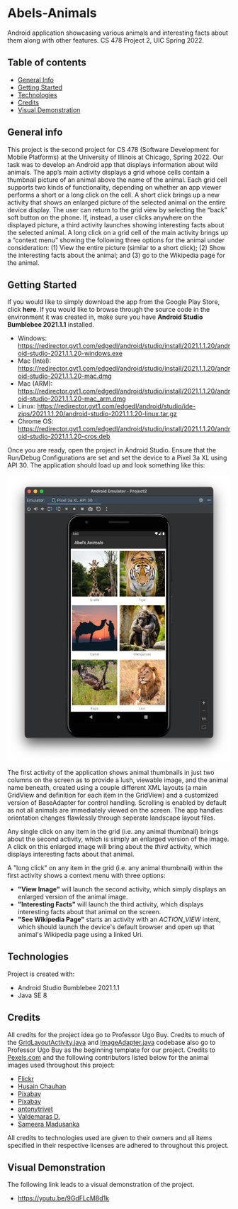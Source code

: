 # Abels-Animals
Android application showcasing various animals and interesting facts about them along with other features. CS 478 Project 2, UIC Spring 2022.

## Table of contents
* [General Info](#general-info)
* [Getting Started](#getting-started)
* [Technologies](#technologies)
* [Credits](#credits)
* [Visual Demonstration](#visual-demonstration)

## General info
This project is the second project for CS 478 (Software Development for Mobile Platforms) at the University of Illinois at Chicago, Spring 2022. Our task was to develop an Android app that displays information about wild animals. The app’s main activity displays a grid whose cells contain a thumbnail picture of an animal above the name of the animal. Each grid cell supports two kinds of functionality, depending on whether an app viewer performs a short or a long click on the cell. A short click brings up a new activity that shows an enlarged picture of the selected animal on the entire device display. The user can return to the grid view by selecting the “back” soft button on the phone. If, instead, a user clicks anywhere on the displayed picture, a third activity launches showing interesting facts about the selected animal. A long click on a grid cell of the main activity brings up a “context menu” showing the following three options for the animal under consideration: (1) View the entire picture (similar to a short click); (2) Show the interesting facts about the animal; and (3) go to the Wikipedia page for the animal.

## Getting Started
If you would like to simply download the app from the Google Play Store, click **here**. If you would like to browse through the source code in the environment it was created in, make sure you have **Android Studio Bumblebee 2021.1.1** installed.
* Windows: https://redirector.gvt1.com/edgedl/android/studio/install/2021.1.1.20/android-studio-2021.1.1.20-windows.exe
* Mac (Intel): https://redirector.gvt1.com/edgedl/android/studio/install/2021.1.1.20/android-studio-2021.1.1.20-mac.dmg
* Mac (ARM): https://redirector.gvt1.com/edgedl/android/studio/install/2021.1.1.20/android-studio-2021.1.1.20-mac_arm.dmg
* Linux: https://redirector.gvt1.com/edgedl/android/studio/ide-zips/2021.1.1.20/android-studio-2021.1.1.20-linux.tar.gz
* Chrome OS: https://redirector.gvt1.com/edgedl/android/studio/install/2021.1.1.20/android-studio-2021.1.1.20-cros.deb

Once you are ready, open the project in Android Studio. Ensure that the Run/Debug Configurations are set and set the device to a Pixel 3a XL using API 30. The application should load up and look something like this:

![App Start](images/app_start.png)


The first activity of the application shows animal thumbnails in just two columns on the screen as to provide a lush, viewable image, and the animal name beneath, created using a couple different XML layouts (a main GridView and definition for each item in the GridView) and a customized version of BaseAdapter for control handling. Scrolling is enabled by default as not all animals are immediately viewed on the screen. The app handles orientation changes flawlessly through seperate landscape layout files. 

Any single click on any item in the grid (i.e. any animal thumbnail) brings about the second activity, which is simply an enlarged version of the image. A click on this enlarged image will bring about the *third* activity, which displays interesting facts about that animal.  

A "long click" on any item in the grid (i.e. any animal thumbnail) within the first activity shows a context menu with three options: 
* **"View Image"** will launch the second activity, which simply displays an enlarged version of the animal image.
* **"Interesting Facts"** will launch the third activity, which displays interesting facts about that animal on the screen.
* **"See Wikipedia Page"** starts an activity with an *ACTION_VIEW* intent, which should launch the device's default browser and open up that animal's Wikipedia page using a linked Uri. 
    
## Technologies
Project is created with:
* Android Studio Bumblebee 2021.1.1
* Java SE 8

## Credits
All credits for the project idea go to Professor Ugo Buy. Credits to much of the [GridLayoutActivity.java](src/main/java/com/example/project2/GridLayoutActivity.java) and [ImageAdapter.java](src/main/java/com/example/project2/ImageAdapter.java) codebase also go to Professor Ugo Buy as the beginning template for our project. Credits to [Pexels.com](https://www.pexels.com/) and the following contributors listed below for the animal images used throughout this project:
* [Flickr](https://www.pexels.com/photo/tiger-beside-tree-145971/)
* [Husain Chauhan](https://www.pexels.com/photo/silhouettes-of-unrecognizable-arabic-man-with-camel-at-sunset-4456133/) 
* [Pixabay](https://www.pexels.com/photo/chimpanzee-sitting-on-gray-stone-in-closeup-photography-during-daytime-33787/)
* [Pixabay](https://www.pexels.com/photo/brown-white-and-black-eagle-flying-nearby-pink-flower-field-158330/)
* [antonytrivet](https://pixabay.com/images/id-5799523/)
* [Valdemaras D.](https://www.pexels.com/photo/group-of-people-taking-picture-of-shark-1700656/)
* [Sameera Madusanka](https://www.pexels.com/photo/macro-photography-of-green-crested-lizard-735174/)

All credits to technologies used are given to their owners and all items specified in their respective licenses are adhered to throughout this project.  

## Visual Demonstration
The following link leads to a visual demonstration of the project.
* https://youtu.be/9GdFLcM8d1k
